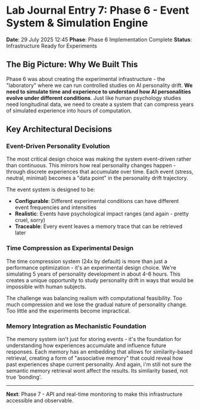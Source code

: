 # Lab Journal Entry 7: Phase 6 - Event System & Simulation Engine
**Date**: 29 July 2025 12:45
**Phase**: Phase 6 Implementation Complete
**Status**: Infrastructure Ready for Experiments

## The Big Picture: Why We Built This

Phase 6 was about creating the experimental infrastructure - the "laboratory" where we can run controlled studies on AI personality drift. **We need to simulate time and experience to understand how AI personalities evolve under different conditions**. Just like human psychology studies need longitudinal data, we need to create a system that can compress years of simulated experience into hours of computation.

## Key Architectural Decisions

### Event-Driven Personality Evolution
The most critical design choice was making the system event-driven rather than continuous. This mirrors how real personality changes happen - through discrete experiences that accumulate over time. Each event (stress, neutral, minimal) becomes a "data point" in the personality drift trajectory.

The event system is designed to be:
- **Configurable**: Different experimental conditions can have different event frequencies and intensities
- **Realistic**: Events have psychological impact ranges (and again - pretty cruel, sorry)
- **Traceable**: Every event leaves a memory trace that can be retrieved later

### Time Compression as Experimental Design
The time compression system (24x by default) is more than just a performance optimization - it's an experimental design choice. We're simulating 5 years of personality development in about 4-6 hours. This creates a unique opportunity to study personality drift in ways that would be impossible with human subjects.

The challenge was balancing realism with computational feasibility. Too much compression and we lose the gradual nature of personality change. Too little and the experiments become impractical.

### Memory Integration as Mechanistic Foundation
The memory system isn't just for storing events - it's the foundation for understanding how experiences accumulate and influence future responses. Each memory has an embedding that allows for similarity-based retrieval, creating a form of "associative memory" that could reveal how past experiences shape current personality. And again, i'm still not sure the semantic memory retrieval wont affect the results. Its similarity based, not true 'bonding'.


---

**Next**: Phase 7 - API and real-time monitoring to make this infrastructure accessible and observable.
